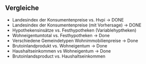 ## Vergleiche

* Landesindex der Konsumentenpreise vs. Hvpi -> DONE
* Landesindex der Konsumentenpreise (mit Vorhersage) -> DONE
* Hypothekensinsätze vs. Festhypotheken (Variablehyptheken)
* Wohneigentumtotal vs. Festhypotheken -> Done
* Verschiedene Gemeindetypen Wohnimmobilienpreise -> Done
* Brutoinlandprodukt vs. Wohneigentum -> Done
* Haushaltseinkommen vs Wohneigentum -> Done
* Brutoinlandsproduct vs. Haushaltseinkommen
